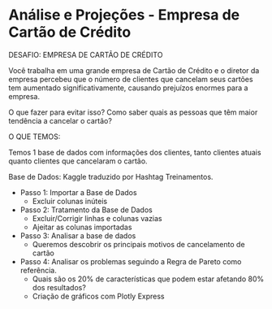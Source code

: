 # Análise e Projeções - Empresa de Cartão de Crédito

DESAFIO: EMPRESA DE CARTÃO DE CRÉDITO

Você trabalha em uma grande empresa de Cartão de Crédito e o diretor da empresa percebeu que o número de clientes que cancelam seus cartões tem aumentado significativamente, causando prejuízos enormes para a empresa.

O que fazer para evitar isso? Como saber quais as pessoas que têm maior tendência a cancelar o cartão?

O QUE TEMOS:

Temos 1 base de dados com informações dos clientes, tanto clientes atuais quanto clientes que cancelaram o cartão.

Base de Dados: Kaggle traduzido por Hashtag Treinamentos.

- Passo 1: Importar a Base de Dados
  - Excluir colunas inúteis
- Passo 2: Tratamento da Base de Dados
  - Excluir/Corrigir linhas e colunas vazias
  - Ajeitar as colunas importadas
- Passo 3: Analisar a base de dados
  - Queremos descobrir os principais motivos de cancelamento de cartão
- Passo 4: Analisar os problemas seguindo a Regra de Pareto como referência. 
  - Quais são os 20% de características que podem estar afetando 80% dos resultados?
  - Criação de gráficos com Plotly Express
